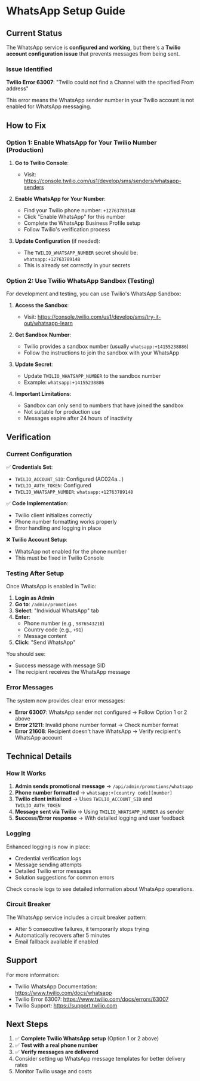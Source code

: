 # WhatsApp Setup Guide

## Current Status

The WhatsApp service is **configured and working**, but there's a **Twilio account configuration issue** that prevents messages from being sent.

### Issue Identified

**Twilio Error 63007**: "Twilio could not find a Channel with the specified From address"

This error means the WhatsApp sender number in your Twilio account is not enabled for WhatsApp messaging.

## How to Fix

### Option 1: Enable WhatsApp for Your Twilio Number (Production)

1. **Go to Twilio Console**:
   - Visit: https://console.twilio.com/us1/develop/sms/senders/whatsapp-senders

2. **Enable WhatsApp for Your Number**:
   - Find your Twilio phone number: `+12763789148`
   - Click "Enable WhatsApp" for this number
   - Complete the WhatsApp Business Profile setup
   - Follow Twilio's verification process

3. **Update Configuration** (if needed):
   - The `TWILIO_WHATSAPP_NUMBER` secret should be: `whatsapp:+12763789148`
   - This is already set correctly in your secrets

### Option 2: Use Twilio WhatsApp Sandbox (Testing)

For development and testing, you can use Twilio's WhatsApp Sandbox:

1. **Access the Sandbox**:
   - Visit: https://console.twilio.com/us1/develop/sms/try-it-out/whatsapp-learn

2. **Get Sandbox Number**:
   - Twilio provides a sandbox number (usually `whatsapp:+14155238886`)
   - Follow the instructions to join the sandbox with your WhatsApp

3. **Update Secret**:
   - Update `TWILIO_WHATSAPP_NUMBER` to the sandbox number
   - Example: `whatsapp:+14155238886`

4. **Important Limitations**:
   - Sandbox can only send to numbers that have joined the sandbox
   - Not suitable for production use
   - Messages expire after 24 hours of inactivity

## Verification

### Current Configuration

✅ **Credentials Set**:
- `TWILIO_ACCOUNT_SID`: Configured (AC024a...)
- `TWILIO_AUTH_TOKEN`: Configured
- `TWILIO_WHATSAPP_NUMBER`: `whatsapp:+12763789148`

✅ **Code Implementation**:
- Twilio client initializes correctly
- Phone number formatting works properly
- Error handling and logging in place

❌ **Twilio Account Setup**:
- WhatsApp not enabled for the phone number
- This must be fixed in Twilio Console

### Testing After Setup

Once WhatsApp is enabled in Twilio:

1. **Login as Admin**
2. **Go to**: `/admin/promotions`
3. **Select**: "Individual WhatsApp" tab
4. **Enter**:
   - Phone number (e.g., `9876543210`)
   - Country code (e.g., `+91`)
   - Message content
5. **Click**: "Send WhatsApp"

You should see:
- Success message with message SID
- The recipient receives the WhatsApp message

### Error Messages

The system now provides clear error messages:

- **Error 63007**: WhatsApp sender not configured → Follow Option 1 or 2 above
- **Error 21211**: Invalid phone number format → Check number format
- **Error 21608**: Recipient doesn't have WhatsApp → Verify recipient's WhatsApp account

## Technical Details

### How It Works

1. **Admin sends promotional message** → `/api/admin/promotions/whatsapp`
2. **Phone number formatted** → `whatsapp:+[country code][number]`
3. **Twilio client initialized** → Uses `TWILIO_ACCOUNT_SID` and `TWILIO_AUTH_TOKEN`
4. **Message sent via Twilio** → Using `TWILIO_WHATSAPP_NUMBER` as sender
5. **Success/Error response** → With detailed logging and user feedback

### Logging

Enhanced logging is now in place:
- Credential verification logs
- Message sending attempts
- Detailed Twilio error messages
- Solution suggestions for common errors

Check console logs to see detailed information about WhatsApp operations.

### Circuit Breaker

The WhatsApp service includes a circuit breaker pattern:
- After 5 consecutive failures, it temporarily stops trying
- Automatically recovers after 5 minutes
- Email fallback available if enabled

## Support

For more information:
- Twilio WhatsApp Documentation: https://www.twilio.com/docs/whatsapp
- Twilio Error 63007: https://www.twilio.com/docs/errors/63007
- Twilio Support: https://support.twilio.com

## Next Steps

1. ✅ **Complete Twilio WhatsApp setup** (Option 1 or 2 above)
2. ✅ **Test with a real phone number**
3. ✅ **Verify messages are delivered**
4. Consider setting up WhatsApp message templates for better delivery rates
5. Monitor Twilio usage and costs
